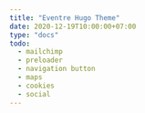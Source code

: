 ```yaml
---
title: "Eventre Hugo Theme"
date: 2020-12-19T10:00:00+07:00
type: "docs"
todo:
  - mailchimp
  - preloader
  - navigation button
  - maps
  - cookies
  - social
---
```

